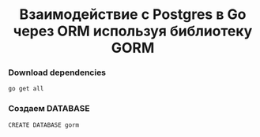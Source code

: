 <h1 align="center">Взаимодействие с Postgres в Go через ORM используя библиотеку GORM</h1>

### Download dependencies
````
go get all
````
### Создаем DATABASE
````
CREATE DATABASE gorm
````